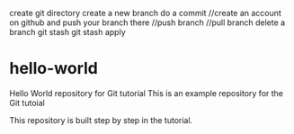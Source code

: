 create git directory
create a new branch
do a commit
//create an account on github and push your branch there
//push branch
//pull branch
delete a branch
git stash
git stash apply


# hello-world
Hello World repository for Git tutorial
This is an example repository for the Git tutoial

This repository is built step by step in the tutorial.
